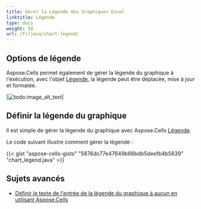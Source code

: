 ```yaml
---
title: Gérer la Légende des Graphiques Excel
linktitle: Légende
type: docs
weight: 50
url: /fr/java/chart-legend/
---
```


## **Options de légende**
Aspose.Cells permet également de gérer la légende du graphique à l'exécution, avec l'objet [Légende](https://reference.aspose.com/cells/java/com.aspose.cells/Legend), la légende peut être déplacée, mise à jour et formatée.

|![todo:image_alt_text](chart_legend.png)|

## **Définir la légende du graphique**
Il est simple de gérer la légende du graphique avec Aspose.Cells [Légende](https://reference.aspose.com/cells/java/com.aspose.cells/Legend).

Le code suivant illustre comment gérer la légende :


{{< gist "aspose-cells-gists" "5876dc77e47649b66bdb5deefb4b5639" "chart_legend.java" >}}

## **Sujets avancés**
- [Définir le texte de l'entrée de la légende du graphique à aucun en utilisant Aspose.Cells](/cells/fr/java/set-text-of-chart-legend-entry-fill-to-none-using-aspose-cells/)

